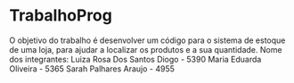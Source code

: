 # TrabalhoProg
O objetivo do trabalho é desenvolver um código para o sistema de estoque de uma loja, para ajudar a localizar os produtos e a sua quantidade.
Nome dos integrantes: 
Luiza Rosa Dos Santos Diogo - 5390
Maria Eduarda Oliveira - 5365
Sarah Palhares Araujo - 4955
